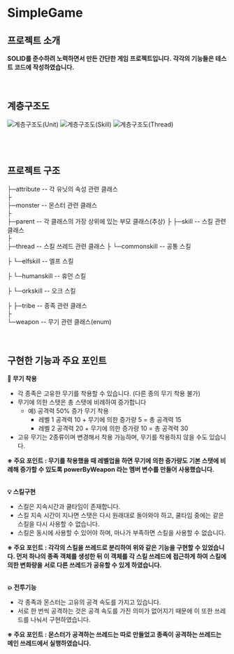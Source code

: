 
# SimpleGame


## 프로젝트 소개
**SOLID를 준수하려 노력하면서 만든 간단한 게임 프로젝트입니다.**
**각각의 기능들은 테스트 코드에 작성하였습니다.**
<br><br><br>





## 계층구조도
![계층구조도(Unit)](https://user-images.githubusercontent.com/81568304/155324407-c18a6701-7649-4687-bc9c-e6fdede7867c.JPG)
![계층구조도(Skill)](https://user-images.githubusercontent.com/81568304/155324424-00e5a035-cff0-4ba6-8180-964f70cadba4.JPG)
![계층구조도(Thread)](https://user-images.githubusercontent.com/81568304/155324438-0e33c1e4-dbe0-4f2f-a775-4fd9a66a7436.JPG)
<br><br><br><br>

## 프로젝트 구조
 ├─attribute        -- 각 유닛의 속성 관련 클래스  
 ├                 
 ├─monster  		  -- 몬스터 관련 클래스  
 ├  
 ├─parent         	  -- 각 클래스의 가장 상위에 있는 부모 클래스(추상)
 ├ 
 ├─skill                  -- 스킬 관련 클래스     
 ├  
 ├─thread              -- 스킬 쓰레드 관련 클래스 
 ├ └─commonskill       --  공통 스킬
 
 ├  └─elfskill                 --  엘프 스킬
 
 ├  └─humanskill       	--  휴먼 스킬
 
 ├  └─orkskill      	        --  오크 스킬
 
 ├ 
 ├─tribe            	      -- 종족 관련 클래스            
 ├  
 └─weapon          -- 무기 관련 클래스(enum)
<br><br><br>

## 구현한 기능과 주요 포인트
**:hammer: 무기 착용**
* 각 종족은 고유한 무기를 착용할 수 있습니다. (다른 종의 무기 착용 불가)
* 무기에 의한 스탯은 총 스탯에 비례하여 증가합니다
	* 예) 공격력 50% 증가 무기 착용
		* 레벨 1 공격력 10 + 무기에 의한 증가량 5 = 총 공격력 15
		* 레벨 2 공격력 20 + 무기에 의한 증가량 10 = 총 공격력 30
* 고유 무기는 2종류이며 변경해서 착용 가능하며, 무기를 착용하지 않을 수도 있습니다.

**※ 주요 포인트 : 무기를 착용했을 때 레벨업을 하면 무기에 의한 증가량도 기본 스탯에 비례해 증가할 수 있도록 powerByWeapon 라는 멤버 변수를 만들어 사용했습니다.**
<br><br>

**:bulb: 스킬구현**
* 스킬은 지속시간과 쿨타임이 존재합니다.
* 스킬 지속 시간이 지나면 스탯은 다시 원래대로 돌아와야 하고, 쿨타임 중에는 같은 스킬을 다시 사용할 수 없습니다.
* 스킬은 동시에 사용할 수 있어야 하며, 마나가 부족하면 스킬을 사용할 수 없습니다.

**※ 주요 포인트 :  각각의 스킬을 쓰레드로 분리하여 위와 같은 기능을 구현할 수 있었습니다. 먼저 하나의 종족 객체를 생성한 뒤 이 객체를 각 스킬 쓰레드에 접근하게 하여 스킬에 의한 변화량을 서로 다른 쓰레드가 공유할 수 있게 하였습니다.**
<br><br>

**:collision: 전투기능**
* 각 종족과 몬스터는 고유의 공격 속도를 가지고 있습니다.
* 서로 한 번씩 공격하는 것은 공격 속도를 가진 의미가 없어지기 때문에 이 또한 쓰레드를 나눠서 구현하였습니다.

**※ 주요 포인트 : 몬스터가 공격하는 쓰레드는 따로 만들었고 종족이  공격하는 쓰레드는 메인 쓰레드에서 실행하였습니다.**

